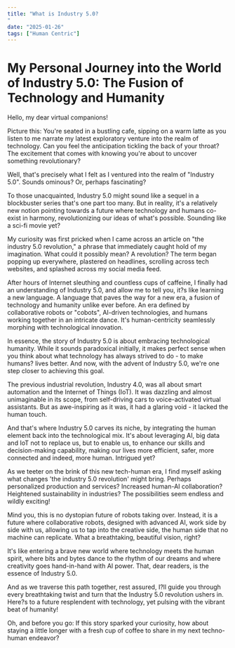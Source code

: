 ```yaml
---
title: "What is Industry 5.0? 
"
date: "2025-01-26"
tags: ["Human Centric"]
---
```


# My Personal Journey into the World of Industry 5.0: The Fusion of Technology and Humanity

Hello, my dear virtual companions!

Picture this: You're seated in a bustling cafe, sipping on a warm latte as you listen to me narrate my latest exploratory venture into the realm of technology. Can you feel the anticipation tickling the back of your throat? The excitement that comes with knowing you're about to uncover something revolutionary?

Well, that's precisely what I felt as I ventured into the realm of "Industry 5.0". Sounds ominous? Or, perhaps fascinating? 

To those unacquainted, Industry 5.0 might sound like a sequel in a blockbuster series that's one part too many. But in reality, it's a relatively new notion pointing towards a future where technology and humans co-exist in harmony, revolutionizing our ideas of what's possible. Sounding like a sci-fi movie yet?

My curiosity was first pricked when I came across an article on "the industry 5.0 revolution," a phrase that immediately caught hold of my imagination. What could it possibly mean? A revolution? The term began popping up everywhere, plastered on headlines, scrolling across tech websites, and splashed across my social media feed.

After hours of Internet sleuthing and countless cups of caffeine, I finally had an understanding of Industry 5.0, and allow me to tell you, it?s like learning a new language. A language that paves the way for a new era, a fusion of technology and humanity unlike ever before. An era defined by collaborative robots or "cobots", AI-driven technologies, and humans working together in an intricate dance. It's human-centricity seamlessly morphing with technological innovation. 

In essence, the story of Industry 5.0 is about embracing technological humanity. While it sounds paradoxical initially, it makes perfect sense when you think about what technology has always strived to do - to make humans? lives better. And now, with the advent of Industry 5.0, we're one step closer to achieving this goal. 

The previous industrial revolution, Industry 4.0, was all about smart automation and the Internet of Things (IoT). It was dazzling and almost unimaginable in its scope, from self-driving cars to voice-activated virtual assistants. But as awe-inspiring as it was, it had a glaring void - it lacked the human touch.

And that's where Industry 5.0 carves its niche, by integrating the human element back into the technological mix. It's about leveraging AI, big data and IoT not to replace us, but to enable us, to enhance our skills and decision-making capability, making our lives more efficient, safer, more connected and indeed, more human. Intrigued yet?

As we teeter on the brink of this new tech-human era, I find myself asking what changes 'the industry 5.0 revolution' might bring. Perhaps personalized production and services? Increased human-AI collaboration? Heightened sustainability in industries? The possibilities seem endless and wildly exciting!

Mind you, this is no dystopian future of robots taking over. Instead, it is a future where collaborative robots, designed with advanced AI, work side by side with us, allowing us to tap into the creative side, the human side that no machine can replicate. What a breathtaking, beautiful vision, right?

It's like entering a brave new world where technology meets the human spirit, where bits and bytes dance to the rhythm of our dreams and where creativity goes hand-in-hand with AI power. That, dear readers, is the essence of Industry 5.0. 

And as we traverse this path together, rest assured, I?ll guide you through every breathtaking twist and turn that the Industry 5.0 revolution ushers in. Here?s to a future resplendent with technology, yet pulsing with the vibrant beat of humanity!

Oh, and before you go: If this story sparked your curiosity, how about staying a little longer with a fresh cup of coffee to share in my next techno-human endeavor?
